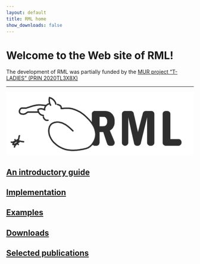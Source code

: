 ```yaml
---
layout: default
title: RML home
show_downloads: false
---
```

# Welcome to the Web site of RML!
The development of RML  was partially funded by the [MUR project “T-LADIES” (PRIN 2020TL3X8X)](https://cazzola.di.unimi.it/t-ladies.html)

* * *

![Logo](/images/logoBW.png)

## [An introductory guide](rml.md)

## [Implementation](implementation.md)

## [Examples](examples.md)

## [Downloads](downloads.md)

## [Selected publications](biblio.md)
